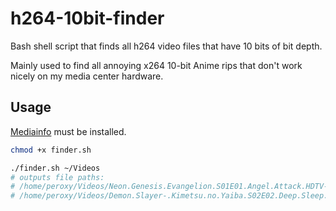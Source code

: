 # h264-10bit-finder

Bash shell script that finds all h264 video files that have 10 bits of bit depth.

Mainly used to find all annoying x264 10-bit Anime rips that don't work nicely on my media center hardware.

## Usage

[Mediainfo](https://mediaarea.net/en/MediaInfo) must be installed.

```bash
chmod +x finder.sh

./finder.sh ~/Videos
# outputs file paths:
# /home/peroxy/Videos/Neon.Genesis.Evangelion.S01E01.Angel.Attack.HDTV-720p.mkv
# /home/peroxy/Videos/Demon.Slayer-.Kimetsu.no.Yaiba.S02E02.Deep.Sleep.Bluray-1080p.mkv
```
